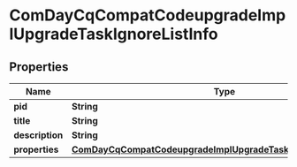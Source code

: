 

# ComDayCqCompatCodeupgradeImplUpgradeTaskIgnoreListInfo

## Properties

Name | Type | Description | Notes
------------ | ------------- | ------------- | -------------
**pid** | **String** |  |  [optional]
**title** | **String** |  |  [optional]
**description** | **String** |  |  [optional]
**properties** | [**ComDayCqCompatCodeupgradeImplUpgradeTaskIgnoreListProperties**](ComDayCqCompatCodeupgradeImplUpgradeTaskIgnoreListProperties.md) |  |  [optional]



